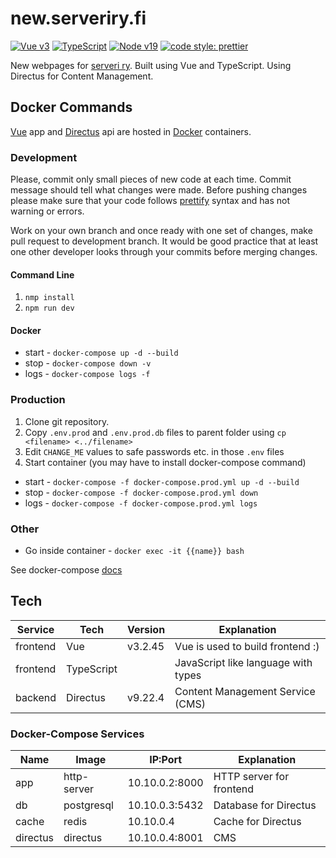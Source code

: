 # new.serveriry.fi

[![Vue v3](https://img.shields.io/badge/Vue-v3-blue)](https://vuejs.org/)
[![TypeScript](https://img.shields.io/badge/TypeScript-v4.9-blue)](https://www.typescriptlang.org/)
[![Node v19](https://img.shields.io/badge/NodeJS-v19-green)](https://nodejs.org/en/)
[![code style: prettier](https://img.shields.io/badge/code_style-prettier-ff69b4.svg?style=flat-square)](https://github.com/prettier/prettier)

New webpages for [serveri ry]. 
Built using Vue and TypeScript.
Using Directus for Content Management.

## Docker Commands

[Vue] app and [Directus] api are hosted in [Docker] containers.

### Development

Please, commit only small pieces of new code at each time. Commit message should tell
what changes were made. Before pushing changes please make sure that your code follows
[prettify] syntax and has not warning or errors.

Work on your own branch and once ready with one set of changes, make pull request to 
development branch. It would be good practice that at least one other developer looks
through your commits before merging changes.

#### Command Line

1. ``nmp install``
2. ``npm run dev``

#### Docker

- start - ``docker-compose up -d --build``
- stop - ``docker-compose down -v``
- logs - ``docker-compose logs -f``

### Production

1. Clone git repository.
2. Copy `.env.prod` and `.env.prod.db` files to parent folder using `cp <filename> <../filename>`
3. Edit `CHANGE_ME` values to safe passwords etc. in those ``.env`` files
4. Start container (you may have to install docker-compose command)

- start - ``docker-compose -f docker-compose.prod.yml up -d --build``
- stop - ``docker-compose -f docker-compose.prod.yml down``
- logs - ``docker-compose -f docker-compose.prod.yml logs``

### Other

- Go inside container - ``docker exec -it {{name}} bash``

See docker-compose [docs](./app/DOCKER-COMPOSE.md)

## Tech

| Service  | Tech       | Version | Explanation                         |
|----------|------------|---------|-------------------------------------|
| frontend | Vue        | v3.2.45 | Vue is used to build frontend :)    |
| frontend | TypeScript |         | JavaScript like language with types |
| backend  | Directus   | v9.22.4 | Content Management Service (CMS)    |

### Docker-Compose Services

| Name     | Image       | IP:Port        | Explanation              |
|----------|-------------|----------------|--------------------------|
| app      | http-server | 10.10.0.2:8000 | HTTP server for frontend |
| db       | postgresql  | 10.10.0.3:5432 | Database for Directus    |
| cache    | redis       | 10.10.0.4      | Cache for Directus       |
| directus | directus    | 10.10.0.4:8001 | CMS                      |

[Docker]: <https://www.docker.com/>
[Vue]: <https://vuejs.org/>
[serveri ry]: <https://serveriry.fi>
[Directus]: <https://directus.io/>
[prettify]: <https://www.npmjs.com/package/prettify>